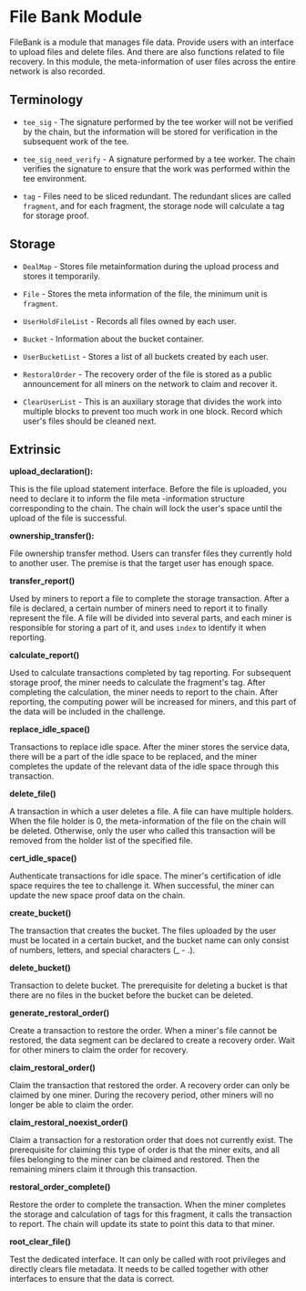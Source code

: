 # File Bank Module

FileBank is a module that manages file data. Provide users with an interface to upload files and delete files. And there are also functions related to file recovery. In this module, the meta-information of user files across the entire network is also recorded.

## Terminology

* `tee_sig` - The signature performed by the tee worker will not be verified by the chain, but the information will be stored for verification in the subsequent work of the tee.

* `tee_sig_need_verify` - A signature performed by a tee worker. The chain verifies the signature to ensure that the work was performed within the tee environment.

* `tag` - Files need to be sliced redundant. The redundant slices are called `fragment`, and for each fragment, the storage node will calculate a tag for storage proof.

## Storage

* `DealMap` - Stores file metainformation during the upload process and stores it temporarily.

* `File` - Stores the meta information of the file, the minimum unit is `fragment`.

* `UserHoldFileList` - Records all files owned by each user.

* `Bucket` - Information about the bucket container.

* `UserBucketList` - Stores a list of all buckets created by each user.

* `RestoralOrder` - The recovery order of the file is stored as a public announcement for all miners on the network to claim and recover it.

* `ClearUserList` - This is an auxiliary storage that divides the work into multiple blocks to prevent too much work in one block. Record which user's files should be cleaned next.

## Extrinsic

**upload_declaration():**

This is the file upload statement interface. Before the file is uploaded, you need to declare it to inform the file meta -information structure corresponding to the chain. The chain will lock the user's space until the upload of the file is successful.

**ownership_transfer():**

File ownership transfer method. Users can transfer files they currently hold to another user. The premise is that the target user has enough space.

**transfer_report()**

Used by miners to report a file to complete the storage transaction. After a file is declared, a certain number of miners need to report it to finally represent the file. A file will be divided into several parts, and each miner is responsible for storing a part of it, and uses `index` to identify it when reporting.

**calculate_report()**

Used to calculate transactions completed by tag reporting. For subsequent storage proof, the miner needs to calculate the fragment's tag. After completing the calculation, the miner needs to report to the chain. After reporting, the computing power will be increased for miners, and this part of the data will be included in the challenge.

**replace_idle_space()**

Transactions to replace idle space. After the miner stores the service data, there will be a part of the idle space to be replaced, and the miner completes the update of the relevant data of the idle space through this transaction.

**delete_file()**

A transaction in which a user deletes a file. A file can have multiple holders. When the file holder is 0, the meta-information of the file on the chain will be deleted. Otherwise, only the user who called this transaction will be removed from the holder list of the specified file.

**cert_idle_space()**

Authenticate transactions for idle space. The miner's certification of idle space requires the tee to challenge it. When successful, the miner can update the new space proof data on the chain.

**create_bucket()**

The transaction that creates the bucket. The files uploaded by the user must be located in a certain bucket, and the bucket name can only consist of numbers, letters, and special characters (_ - .).

**delete_bucket()**

Transaction to delete bucket. The prerequisite for deleting a bucket is that there are no files in the bucket before the bucket can be deleted.

**generate_restoral_order()**

Create a transaction to restore the order. When a miner's file cannot be restored, the data segment can be declared to create a recovery order. Wait for other miners to claim the order for recovery.

**claim_restoral_order()**

Claim the transaction that restored the order. A recovery order can only be claimed by one miner. During the recovery period, other miners will no longer be able to claim the order.

**claim_restoral_noexist_order()**

Claim a transaction for a restoration order that does not currently exist. The prerequisite for claiming this type of order is that the miner exits, and all files belonging to the miner can be claimed and restored. Then the remaining miners claim it through this transaction.

**restoral_order_complete()**

Restore the order to complete the transaction. When the miner completes the storage and calculation of tags for this fragment, it calls the transaction to report. The chain will update its state to point this data to that miner.

**root_clear_file()**

Test the dedicated interface. It can only be called with root privileges and directly clears file metadata. It needs to be called together with other interfaces to ensure that the data is correct.



